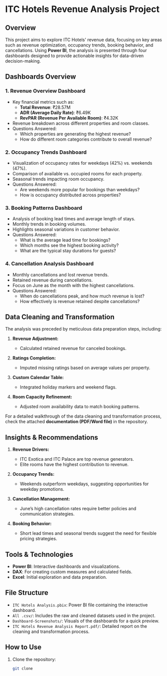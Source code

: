 # ITC Hotels Revenue Analysis Project  

## Overview  
This project aims to explore ITC Hotels' revenue data, focusing on key areas such as revenue optimization, occupancy trends, booking behavior, and cancellations. Using **Power BI**, the analysis is presented through four dashboards designed to provide actionable insights for data-driven decision-making.  

## Dashboards Overview  
### 1. **Revenue Overview Dashboard**  
   - Key financial metrics such as:  
     - **Total Revenue**: ₹28.57M  
     - **ADR (Average Daily Rate)**: ₹6.49K  
     - **RevPAR (Revenue Per Available Room)**: ₹4.32K  
   - Revenue breakdown across different properties and room classes.  
   - Questions Answered:  
     - Which properties are generating the highest revenue?  
     - How do different room categories contribute to overall revenue?  

### 2. **Occupancy Trends Dashboard**  
   - Visualization of occupancy rates for weekdays (42%) vs. weekends (47%).  
   - Comparison of available vs. occupied rooms for each property.  
   - Seasonal trends impacting room occupancy.  
   - Questions Answered:  
     - Are weekends more popular for bookings than weekdays?  
     - How is occupancy distributed across properties?  

### 3. **Booking Patterns Dashboard**  
   - Analysis of booking lead times and average length of stays.  
   - Monthly trends in booking volumes.  
   - Highlights seasonal variations in customer behavior.  
   - Questions Answered:  
     - What is the average lead time for bookings?  
     - Which months see the highest booking activity?  
     - What are the typical stay durations for guests?  

### 4. **Cancellation Analysis Dashboard**  
   - Monthly cancellations and lost revenue trends.  
   - Retained revenue during cancellations.  
   - Focus on June as the month with the highest cancellations.  
   - Questions Answered:  
     - When do cancellations peak, and how much revenue is lost?  
     - How effectively is revenue retained despite cancellations?  

## Data Cleaning and Transformation  
The analysis was preceded by meticulous data preparation steps, including:  
1. **Revenue Adjustment:**  
   - Calculated retained revenue for canceled bookings.  

2. **Ratings Completion:**  
   - Imputed missing ratings based on average values per property.  

3. **Custom Calendar Table:**  
   - Integrated holiday markers and weekend flags.  

4. **Room Capacity Refinement:**  
   - Adjusted room availability data to match booking patterns.  

For a detailed walkthrough of the data cleaning and transformation process, check the attached **documentation (PDF/Word file)** in the repository.

## Insights & Recommendations  
1. **Revenue Drivers:**  
   - ITC Exotica and ITC Palace are top revenue generators.  
   - Elite rooms have the highest contribution to revenue.  

2. **Occupancy Trends:**  
   - Weekends outperform weekdays, suggesting opportunities for weekday promotions.  

3. **Cancellation Management:**  
   - June’s high cancellation rates require better policies and communication strategies.  

4. **Booking Behavior:**  
   - Short lead times and seasonal trends suggest the need for flexible pricing strategies.  

## Tools & Technologies  
- **Power BI**: Interactive dashboards and visualizations.  
- **DAX**: For creating custom measures and calculated fields.  
- **Excel**: Initial exploration and data preparation.  

## File Structure  
- `ITC Hotels Analysis.pbix`: Power BI file containing the interactive dashboard.  
- `All .csv/`: Includes the raw and cleaned datasets used in the project.  
- `Dashboard-Screenshots/`: Visuals of the dashboards for a quick preview.
- `ITC Hotels Revenue Analysis Report.pdf/`: Detailed report on the cleaning and transformation process.  

## How to Use  
1. Clone the repository:  
   ```bash  
   git clone 
